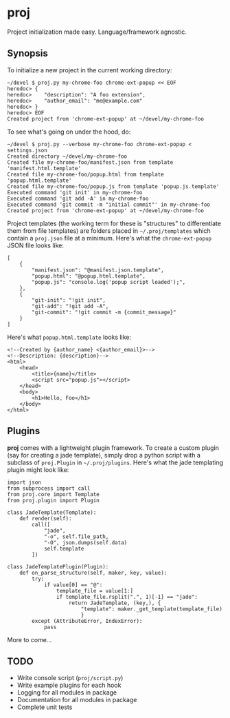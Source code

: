 proj
====

Project initialization made easy. Language/framework agnostic.

Synopsis
--------

To initialize a new project in the current working directory:

    ~/devel $ proj.py my-chrome-foo chrome-ext-popup << EOF
    heredoc> {
    heredoc>    "description": "A foo extension",
    heredoc>    "author_email": "me@example.com"
    heredoc> }
    heredoc> EOF
    Created project from 'chrome-ext-popup' at ~/devel/my-chrome-foo

To see what's going on under the hood, do:

    ~/devel $ proj.py --verbose my-chrome-foo chrome-ext-popup < settings.json
    Created directory ~/devel/my-chrome-foo
    Created file my-chrome-foo/manifest.json from template 'manifest.html.template'
    Created file my-chrome-foo/popup.html from template 'popup.html.template'
    Created file my-chrome-foo/popup.js from template 'popup.js.template'
    Executed command 'git init' in my-chrome-foo
    Executed command 'git add -A' in my-chrome-foo
    Executed command 'git commit -m "initial commit"' in my-chrome-foo
    Created project from 'chrome-ext-popup' at ~/devel/my-chrome-foo

Project templates (the working term for these is "structures" to differentiate them from file templates)
are folders placed in `~/.proj/templates` which contain a `proj.json` file at a minimum.
Here's what the `chrome-ext-popup` JSON file looks like:

    [
        {
            "manifest.json": "@manifest.json.template",
            "popup.html": "@popup.html.template",
            "popup.js": "console.log('popup script loaded');",
        },
        {
            "git-init": "!git init",
            "git-add": "!git add -A",
            "git-commit": "!git commit -m {commit_message}"
        }
    ]
    
Here's what `popup.html.template` looks like:
    
    <!--Created by {author_name} <{author_email}>-->
    <!--Description: {description}-->
    <html>
        <head>
            <title>{name}</title>
            <script src="popup.js"></script>
        </head>
        <body>
            <h1>Hello, Foo</h1>
        </body>
    </html>

Plugins
-------
__proj__ comes with a lightweight plugin framework. To create a custom plugin (say for creating a jade template),
simply drop a python script with a subclass of `proj.Plugin` in `~/.proj/plugins`.
Here's what the jade templating plugin might look like:

    import json
    from subprocess import call
    from proj.core import Template
    from proj.plugin import Plugin
    
    class JadeTemplate(Template):
        def render(self):
            call([
                "jade", 
                "-o", self.file_path, 
                "-O", json.dumps(self.data)
                self.template
            ])

    class JadeTemplatePlugin(Plugin):
        def on_parse_structure(self, maker, key, value):
            try:
                if value[0] == "@":
                    template_file = value[1:]
                    if template_file.rsplit(".", 1)[-1] == "jade":
                        return JadeTemplate, (key,), {
                            "template": maker._get_template(template_file)
                            }
            except (AttributeError, IndexError):
                pass

More to come...

TODO
----
- Write console script (`proj/script.py`)
- Write example plugins for each hook
- Logging for all modules in package
- Documentation for all modules in package
- Complete unit tests
